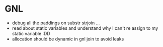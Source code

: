 # GNL

- debug all the paddings on substr strjoin ...
- read about static variables and understand why I can't re assign to my static variable :DD
- allocation should be dynamic in gnl join to avoid leaks